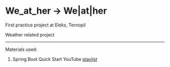 # We_at_her -> We|at|her
First practice project at Eleks, Ternopil

Weather related project

---
Materials used:
1. Spring Boot Quick Start YouTube [playlist](https://www.youtube.com/playlist?list=PLqq-6Pq4lTTbx8p2oCgcAQGQyqN8XeA1x)